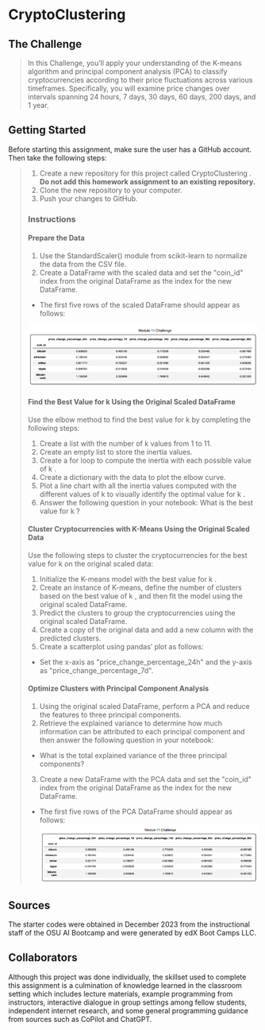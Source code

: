 # CryptoClustering
## The Challenge
>In this Challenge, you’ll apply your understanding of the K-means algorithm and
>principal component analysis (PCA) to classify cryptocurrencies according to
>their price fluctuations across various timeframes. Specifically, you will
>examine price changes over intervals spanning 24 hours, 7 days, 30 days,
>60 days, 200 days, and 1 year.


## Getting Started
Before starting this assignment, make sure the user has a GitHub account. Then
take the following steps:
>   1. Create a new repository for this project called CryptoClustering .
>   **Do not add this homework assignment to an existing repository.**
>   2. Clone the new repository to your computer.
>   3. Push your changes to GitHub.
>
>### Instructions
>#### Prepare the Data
>1. Use the StandardScaler() module from scikit-learn to normalize the data from
>the CSV file.
>2. Create a DataFrame with the scaled data and set the "coin_id" index from the
>original DataFrame as the index for the new DataFrame.
>-  The first five rows of the scaled DataFrame should appear as follows:
>
>![11-1_output](https://github.com/RAC-Git-Hub/CryptoClustering/blob/main/Resources/11-1_output.png?raw=true)
>
>
>#### Find the Best Value for k Using the Original Scaled DataFrame
>Use the elbow method to find the best value for k by completing the following
>steps:
>   1. Create a list with the number of k values from 1 to 11.
>   2. Create an empty list to store the inertia values.
>   3. Create a for loop to compute the inertia with each possible value of k .
>   4. Create a dictionary with the data to plot the elbow curve.
>   5. Plot a line chart with all the inertia values computed with the different
>   values of k to visually identify the optimal value for k .
>   6. Answer the following question in your notebook: What is the best value
>   for k ?
>
>#### Cluster Cryptocurrencies with K-Means Using the Original Scaled Data
>Use the following steps to cluster the cryptocurrencies for the best value for
>k on the original scaled data:
>   1. Initialize the K-means model with the best value for k .
>   2. Create an instance of K-means, define the number of clusters based on the
>   best value of k , and then fit the model using the original scaled
>   DataFrame.
>   3. Predict the clusters to group the cryptocurrencies using the original
>   scaled DataFrame.
>   4. Create a copy of the original data and add a new column with the
>   predicted clusters.
>   5. Create a scatterplot using pandas’ plot as follows:
>-  Set the x-axis as "price_change_percentage_24h" and the y-axis as
>   "price_change_percentage_7d".
>
>#### Optimize Clusters with Principal Component Analysis
>   1. Using the original scaled DataFrame, perform a PCA and reduce the
>   features to three principal components.
>   2. Retrieve the explained variance to determine how much information can be
>   attributed to each principal component and then answer the following
>   question in your notebook:
>-  What is the total explained variance of the three principal components?
>   3. Create a new DataFrame with the PCA data and set the "coin_id" index from
>   the original DataFrame as the index for the new DataFrame.
>-  The first five rows of the PCA DataFrame should appear as follows:
>![11-1_output](https://github.com/RAC-Git-Hub/CryptoClustering/blob/main/Resources/11-1_output.png?raw=true)





>
## Sources
The starter codes were obtained in December 2023 from the instructional staff of
the OSU AI Bootcamp and were generated by edX Boot Camps LLC.
## Collaborators
Although this project was done individually, the skillset used to complete this 
assignment is a culmination of knowledge learned in the classroom setting which
includes lecture materials, example programming from instructors, interactive
dialogue in group settings among fellow students, independent internet research,
and some general programming guidance from sources such as CoPilot and ChatGPT. 